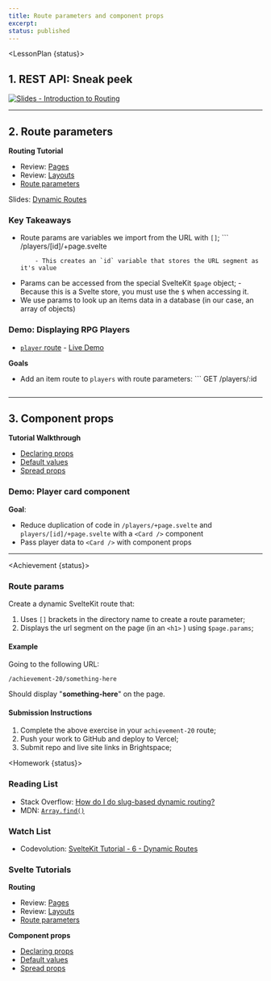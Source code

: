 ```yaml
---
title: Route parameters and component props
excerpt:
status: published
---
```

<script>
	import Homework from "$lib/components/Homework.svelte";
	import LessonPlan from "$lib/components/LessonPlan.svelte";
	import LabTime from "$lib/components/LabTime.svelte";
	import Achievement from "$lib/components/Achievement.svelte";
</script>

<LessonPlan {status}>

## 1. REST API: Sneak peek
[![Slides - Introduction to Routing](/images/slides/http-rest.png)](https://sait-wbdv.github.io/slides/w23/cpnt-262/http-rest.html)

---

## 2. Route parameters
**Routing Tutorial**
- Review: [Pages](https://learn.svelte.dev/tutorial/pages)
- Review: [Layouts](https://learn.svelte.dev/tutorial/layouts)
- [Route parameters](https://learn.svelte.dev/tutorial/params)

Slides: [Dynamic Routes](https://sait-wbdv.github.io/slides/w23/cpnt-262/sveltekit-introduction.html#/13)

### Key Takeaways
- Route params are variables we import from the URL with `[]`;
		```
		/players/[id]/+page.svelte
    ```
		- This creates an `id` variable that stores the URL segment as it's value
- Params can be accessed from the special SvelteKit `$page` object;
		- Because this is a Svelte store, you must use the `$` when accessing it.
- We use params to look up an items data in a database (in our case, an array of objects)

### Demo: Displaying RPG Players
- [`player` route](https://github.com/sait-wbdv/w23-refactor-example/tree/main/src/routes/dailies/2023-03-22-route-params/players)
		- [Live Demo](https://w23-sveltekit-examples.vercel.app/dailies/2023-03-22-route-params/players)

**Goals**
- Add an item route to `players` with route parameters:
		```
		GET /players/:id
    ```

---

## 3. Component props
**Tutorial Walkthrough**
- [Declaring props](https://learn.svelte.dev/tutorial/declaring-props)
- [Default values](https://learn.svelte.dev/tutorial/default-values)
- [Spread props](https://learn.svelte.dev/tutorial/spread-props)

### Demo: Player card component
**Goal**:
- Reduce duplication of code in `/players/+page.svelte` and `players/[id]/+page.svelte` with a `<Card />` component
- Pass player data to `<Card />` with component props

---

</LessonPlan>

<Achievement {status}>

### Route params
Create a dynamic SvelteKit route that:
1. Uses `[]` brackets in the directory name to create a route parameter;
2. Displays the url segment on the page (in an `<h1>` ) using `$page.params`;

#### Example 
Going to the following URL:

`/achievement-20/something-here`

Should display "**something-here**" on the page.

#### Submission Instructions
1. Complete the above exercise in your `achievement-20` route;
2. Push your work to GitHub and deploy to Vercel;
3. Submit repo and live site links in Brightspace;


</Achievement>

<Homework {status}>

### Reading List
- Stack Overflow: [How do I do slug-based dynamic routing?](https://stackoverflow.com/questions/65930303/sveltekit-how-do-i-do-slug-based-dynamic-routing)
- MDN: [`Array.find()`](https://developer.mozilla.org/en-US/docs/Web/JavaScript/Reference/Global_Objects/Array/find)

### Watch List
- Codevolution: [SvelteKit Tutorial - 6 - Dynamic Routes](https://www.youtube.com/watch?v=2ZvSj5kktjA)

### Svelte Tutorials
**Routing**
- Review: [Pages](https://learn.svelte.dev/tutorial/pages)
- Review: [Layouts](https://learn.svelte.dev/tutorial/layouts)
- [Route parameters](https://learn.svelte.dev/tutorial/params)

**Component props**
- [Declaring props](https://learn.svelte.dev/tutorial/declaring-props)
- [Default values](https://learn.svelte.dev/tutorial/default-values)
- [Spread props](https://learn.svelte.dev/tutorial/spread-props)

</Homework>